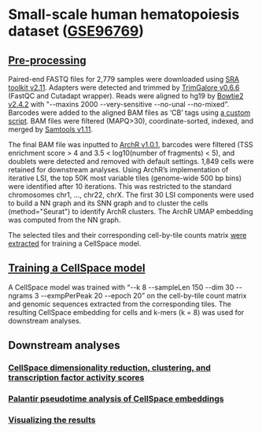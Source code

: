 # Small-scale human hematopoiesis dataset ([GSE96769](https://www.ncbi.nlm.nih.gov/geo/query/acc.cgi?acc=GSE96769))

## [Pre-processing](pre-processing)

Paired-end FASTQ files for 2,779 samples were downloaded using [SRA toolkit v2.11](pre-processing/0-fastq_dump.sh). Adapters were detected and trimmed by [TrimGalore v0.6.6](pre-processing/1-TrimGalore.sh) (FastQC and Cutadapt wrapper). Reads were aligned to hg19 by [Bowtie2 v2.4.2](pre-processing/2-bowtie2.sh) with "--maxins 2000 --very-sensitive --no-unal --no-mixed”. Barcodes were added to the aligned BAM files as ‘CB’ tags using [a custom script](pre-processing/addBarcodeTag.cpp). BAM files were filtered (MAPQ>30), coordinate-sorted, indexed, and merged by [Samtools v1.11](pre-processing/3-samtools.sh).

The final BAM file was inputted to [ArchR v1.0.1](pre-processing/4-ArchR.R), barcodes were filtered (TSS enrichment score > 4 and 3.5 < log10(number of fragments) < 5), and doublets were detected and removed with default settings. 1,849 cells were retained for downstream analyses. Using ArchR’s implementation of iterative LSI, the top 50K most variable tiles (genome-wide 500 bp bins) were identified after 10 iterations. This was restricted to the standard chromosomes chr1, …, chr22, chrX. The first 30 LSI components were used to build a NN graph and its SNN graph and to cluster the cells (method="Seurat") to identify ArchR clusters. The ArchR UMAP embedding was computed from the NN graph.

The selected tiles and their corresponding cell-by-tile counts matrix [were extracted](pre-processing/5-CellSpace_inputs.R) for training a CellSpace model.

## [Training a CellSpace model](CellSpace-train.sh)

A CellSpace model was trained with “--k 8 --sampleLen 150 --dim 30 --ngrams 3 --exmpPerPeak 20 --epoch 20” on the cell-by-tile count matrix and genomic sequences extracted from the corresponding tiles. The resulting CellSpace embedding for cells and k-mers (k = 8) was used for downstream analyses.

## Downstream analyses

### [CellSpace dimensionality reduction, clustering, and transcription factor activity scores](CellSpace-downstream.R)

### [Palantir pseudotime analysis of CellSpace embeddings](palantir.py)

### [Visualizing the results](plot-results.R)
